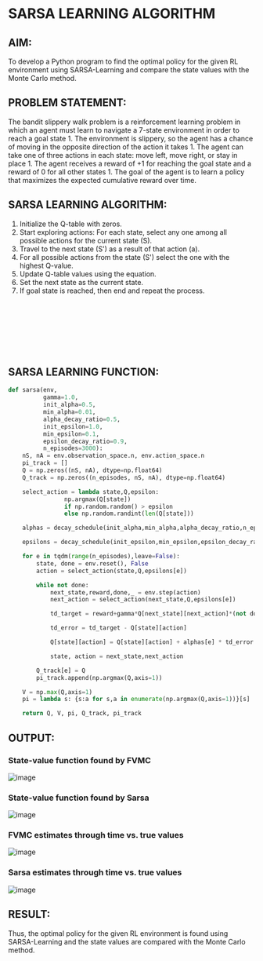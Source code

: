 # SARSA LEARNING ALGORITHM

## AIM:
To develop a Python program to find the optimal policy for the given RL environment using SARSA-Learning and compare the state values with the Monte Carlo method.

## PROBLEM STATEMENT:
The bandit slippery walk problem is a reinforcement learning problem in which an agent must learn to navigate a 7-state environment in order to reach a goal state 1. The environment is slippery, so the agent has a chance of moving in the opposite direction of the action it takes 1. The agent can take one of three actions in each state: move left, move right, or stay in place 1. The agent receives a reward of +1 for reaching the goal state and a reward of 0 for all other states 1. The goal of the agent is to learn a policy that maximizes the expected cumulative reward over time.

## SARSA LEARNING ALGORITHM:
1. Initialize the Q-table with zeros.
2. Start exploring actions: For each state, select any one among all possible actions for the current state (S).
3. Travel to the next state (S') as a result of that action (a).
4. For all possible actions from the state (S') select the one with the highest Q-value.
5. Update Q-table values using the equation.
6. Set the next state as the current state.
7. If goal state is reached, then end and repeat the process.

<br><br><br><br><br><br>

## SARSA LEARNING FUNCTION:
```python
def sarsa(env,
          gamma=1.0,
          init_alpha=0.5,
          min_alpha=0.01,
          alpha_decay_ratio=0.5,
          init_epsilon=1.0,
          min_epsilon=0.1,
          epsilon_decay_ratio=0.9,
          n_episodes=3000):
    nS, nA = env.observation_space.n, env.action_space.n
    pi_track = []
    Q = np.zeros((nS, nA), dtype=np.float64)
    Q_track = np.zeros((n_episodes, nS, nA), dtype=np.float64)

    select_action = lambda state,Q,epsilon: 
    			np.argmax(Q[state]) 
    			if np.random.random() > epsilon 
                else np.random.randint(len(Q[state]))

    alphas = decay_schedule(init_alpha,min_alpha,alpha_decay_ratio,n_episodes)

    epsilons = decay_schedule(init_epsilon,min_epsilon,epsilon_decay_ratio,n_episodes)

    for e in tqdm(range(n_episodes),leave=False):
        state, done = env.reset(), False
        action = select_action(state,Q,epsilons[e])

        while not done:
            next_state,reward,done,_ = env.step(action)
            next_action = select_action(next_state,Q,epsilons[e])

            td_target = reward+gamma*Q[next_state][next_action]*(not done)

            td_error = td_target - Q[state][action]

            Q[state][action] = Q[state][action] + alphas[e] * td_error

            state, action = next_state,next_action

        Q_track[e] = Q
        pi_track.append(np.argmax(Q,axis=1))

    V = np.max(Q,axis=1)
    pi = lambda s: {s:a for s,a in enumerate(np.argmax(Q,axis=1))}[s]

    return Q, V, pi, Q_track, pi_track
```

## OUTPUT:
### State-value function found by FVMC
![image](https://github.com/Y-CHETHAN/Reinforcement-Learning/assets/75234991/6f4e0111-4f8b-41c2-8606-52546dd14eb1)

### State-value function found by Sarsa
![image](https://github.com/Y-CHETHAN/Reinforcement-Learning/assets/75234991/809889df-a246-4108-a56b-7c7929b5c9f3)

### FVMC estimates through time vs. true values
![image](https://github.com/Y-CHETHAN/Reinforcement-Learning/assets/75234991/38de5b20-1eae-4d9c-8092-3fab9ed4b1c3)

### Sarsa estimates through time vs. true values
![image](https://github.com/Y-CHETHAN/Reinforcement-Learning/assets/75234991/5b800e5f-c2c5-4a03-8aae-af74fc00fa4f)

## RESULT:
Thus, the optimal policy for the given RL environment is found using SARSA-Learning and the state values are compared with the Monte Carlo method.

